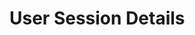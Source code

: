 # User Session Details

<figure><img src="../../../.gitbook/assets/image (47).png" alt=""><figcaption></figcaption></figure>
